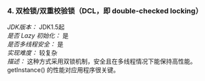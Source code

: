 ### 4. 双检锁/双重校验锁（DCL，即 double-checked locking）

*JDK版本：* JDK1.5起   
*是否 Lazy 初始化：* 是  
*是否多线程安全：* 是  
*实现难度：* 较复杂  
*描述：* 这种方式采用双锁机制，安全且在多线程情况下能保持高性能。  
getInstance() 的性能对应用程序很关键。